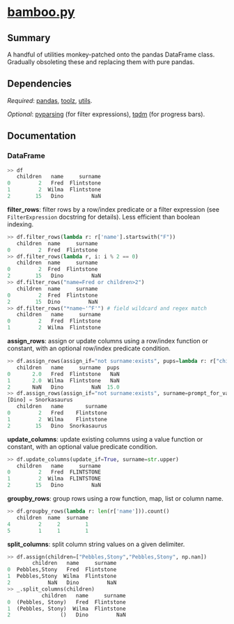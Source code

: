 # [bamboo.py](bamboo.py)

## Summary 

A handful of utilities monkey-patched onto the pandas DataFrame class. Gradually obsoleting these and replacing them with pure pandas.

## Dependencies
*Required*: [pandas](http://pandas.pydata.org/), [toolz](http://toolz.readthedocs.io/en/latest/index.html), [utils](utils.md).

*Optional*: [pyparsing](http://pyparsing.wikispaces.com/) (for filter expressions), [tqdm](https://pypi.org/project/tqdm/) (for progress bars).
 
## Documentation

### DataFrame

```python
>> df
   children   name     surname
0         2   Fred  Flintstone
1         2  Wilma  Flintstone
2        15   Dino         NaN
```

**filter_rows**: filter rows by a row/index predicate or a filter expression (see `FilterExpression` docstring for details). Less efficient than boolean indexing.

```python
>> df.filter_rows(lambda r: r['name'].startswith("F"))
   children  name     surname
0         2  Fred  Flintstone
>> df.filter_rows(lambda r, i: i % 2 == 0)
   children  name     surname
0         2  Fred  Flintstone
2        15   Dino         NaN
>> df.filter_rows("name=Fred or children>2")
   children  name     surname
0         2  Fred  Flintstone
2        15  Dino         NaN
>> df.filter_rows("*name~'^F'") # field wildcard and regex match
   children   name     surname
0         2   Fred  Flintstone
1         2  Wilma  Flintstone
```

**assign_rows**: assign or update columns using a row/index function or constant, with an optional row/index predicate condition.

```python
>> df.assign_rows(assign_if="not surname:exists", pups=lambda r: r["children"], children=None)
   children   name     surname  pups
0       2.0   Fred  Flintstone   NaN
1       2.0  Wilma  Flintstone   NaN
2       NaN   Dino         NaN  15.0
>> df.assign_rows(assign_if="not surname:exists", surname=prompt_for_value(prompt=lambda r: r["name"]))
[Dino] = Snorkasaurus
   children   name       surname
0         2   Fred    Flintstone
1         2  Wilma    Flintstone
2        15   Dino  Snorkasaurus
```

**update_columns**: update existing columns using a value function or constant, with an optional value predicate condition.

```python
>> df.update_columns(update_if=True, surname=str.upper)
   children   name     surname
0         2   Fred  FLINTSTONE
1         2  Wilma  FLINTSTONE
2        15   Dino         NaN
```

**groupby_rows**: group rows using a row function, map, list or column name.

```python
>> df.groupby_rows(lambda r: len(r['name'])).count()
   children  name  surname
4         2     2        1
5         1     1        1
```

**split_columns**: split column string values on a given delimiter.

```python
>> df.assign(children=["Pebbles,Stony","Pebbles,Stony", np.nan])
        children   name     surname
0  Pebbles,Stony   Fred  Flintstone
1  Pebbles,Stony  Wilma  Flintstone
2            NaN   Dino         NaN
>> _.split_columns(children)
           children   name     surname
0  (Pebbles, Stony)   Fred  Flintstone
1  (Pebbles, Stony)  Wilma  Flintstone
2                ()   Dino         NaN
```
